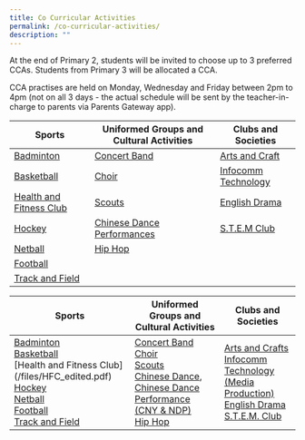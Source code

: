 ```yaml
---
title: Co Curricular Activities
permalink: /co-curricular-activities/
description: ""
---
```

At the end of Primary 2, students will be invited to choose up to 3 preferred CCAs. Students from Primary 3 will be allocated a CCA.


CCA practises are held on Monday, Wednesday and Friday between 2pm to 4pm (not on all 3 days - the actual schedule will be sent by the teacher-in-charge to parents via Parents Gateway app).


| Sports | Uniformed Groups and Cultural Activities | Clubs and Societies |
| -------- | -------- | -------- |
| [Badminton](https://youtu.be/V8cMn9Hen9Q)     |  [Concert Band](https://youtu.be/lg5I0s3fpLw)     | [Arts and Craft](https://youtu.be/GH6PbtZ5qLI)     |
|  [Basketball](https://youtu.be/MZsewIvJHyE)  |  [Choir](https://youtu.be/UB9juRjqa9M)   |  [Infocomm Technology](https://youtu.be/v_WAQdey6xw) |
| [Health and Fitness Club](/files/HFC_edited.pdf)  | [Scouts](https://youtu.be/DYdv9FU1lSU)  |  [English Drama](https://youtu.be/4-QLskuDYPM) |
| [Hockey](https://youtu.be/I0aGfGUOGQI)  |  [Chinese Dance](https://youtu.be/IhgeGoeHLqU) <br>[Performances](https://youtu.be/bg8mVB1CFF4)|  [S.T.E.M Club](https://youtu.be/HWVifWO_dWw)  |
| [Netball](https://youtu.be/36TwXWy2Woc)  |  [Hip Hop](https://youtu.be/sHGrE2yEJpY) |   |
| [Football](https://youtu.be/T1kQVaV88aY)  |   |   |
| [Track and Field](https://youtu.be/g5lVbbgGpmM) |   |   |




<table>
<thead>
  <tr>
    <th>Sports</th>
    <th>Uniformed Groups and Cultural Activities</th>
    <th>Clubs and Societies</th>
  </tr>
</thead>
<tbody>
  <tr>
    <td><a href="https://youtu.be/V8cMn9Hen9Q" target = "_blank">Badminton</a><br><a href="https://youtu.be/MZsewIvJHyE" target = "_blank">Basketball</a><br>
	[Health and Fitness Club](/files/HFC_edited.pdf)
	</a><br><a href="https://youtu.be/I0aGfGUOGQI" target = "_blank">Hockey</a><br><a href="https://youtu.be/36TwXWy2Woc" target = "_blank">Netball</a><br><a href="https://youtu.be/T1kQVaV88aY" target = "_blank">Football</a><br><a href="https://youtu.be/g5lVbbgGpmM" target = "_blank">Track and Field</a></td>
    <td><a href="https://youtu.be/lg5I0s3fpLw" target = "_blank">Concert Band</a><br><a href="https://youtu.be/UB9juRjqa9M" target = "_blank">Choir</a><br><a href="https://youtu.be/DYdv9FU1lSU" target = "_blank">Scouts</a><br><a href="https://youtu.be/IhgeGoeHLqU" target = "_blank">Chinese Dance</a>, <a href="https://youtu.be/bg8mVB1CFF4" target = "_blank">Chinese Dance Performance (CNY &amp; NDP)</a><br><a href="https://youtu.be/sHGrE2yEJpY" target = "_blank">Hip Hop</a></td>
    <td><a href="https://youtu.be/GH6PbtZ5qLI" target = "_blank">Arts and Crafts</a><br><a href="https://youtu.be/v_WAQdey6xw" target = "_blank">Infocomm Technology (Media Production)</a><br><a href="https://youtu.be/4-QLskuDYPM" target = "_blank">English Drama</a><br><a href="https://youtu.be/HWVifWO_dWw" target = "_blank">S.T.E.M. Club</a></td>
  </tr>
</tbody>
</table>
